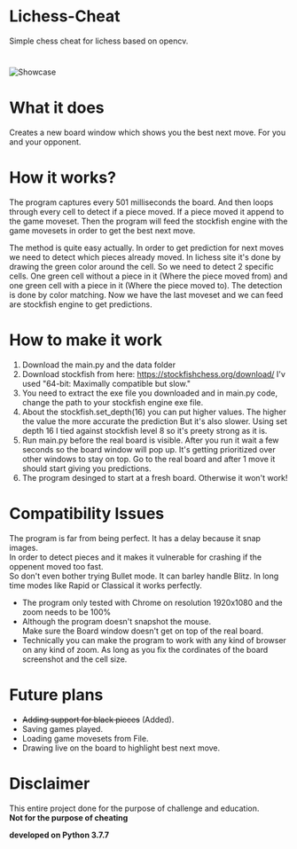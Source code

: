 # Lichess-Cheat
Simple chess cheat for lichess based on opencv.
#
![Showcase](https://raw.githubusercontent.com/ofeksadlo/lichess-cheat/master/showcase.gif)

# What it does
Creates a new board window which shows you the best next move. For
you and your opponent.

# How it works?
The program captures every 501 milliseconds the board. And then loops through every cell
to detect if a piece moved. If a piece moved it append to the game moveset. Then the program
will feed the stockfish engine with the game movesets in order to get the best next move.

The method is quite easy actually. In order to get prediction for next moves we need to detect which pieces already moved.
In lichess site it's done by drawing the green color around the cell. So we need to detect 2 specific cells.
One green cell without a piece in it (Where the piece moved from) and one green cell with a piece in it (Where the piece moved to).
The detection is done by color matching.
Now we have the last moveset and we can feed are stockfish engine to get predictions.

# How to make it work
1) Download the main.py and the data folder
2) Download stockfish from here: https://stockfishchess.org/download/ I'v used "64-bit: Maximally compatible but slow."
3) You need to extract the exe file you downloaded and in main.py code, change the path to your stockfish engine exe file.
4) About the stockfish.set_depth(16) you can put higher values. The higher the value the more accurate the prediction
   But it's also slower. Using set depth 16 I tied against stockfish level 8 so it's preety strong as it is.
5) Run main.py before the real board is visible. After you run it wait a few seconds so the board window will pop up.
   It's getting prioritized over other windows to stay on top.
   Go to the real board and after 1 move it should start giving you predictions.
6) The program desinged to start at a fresh board. Otherwise it won't work!

# Compatibility Issues
The program is far from being perfect. It has a delay because it snap images.</br>
In order to detect pieces and it makes it vulnerable for crashing if the oppenent moved too fast.</br>
So don't even bother trying Bullet mode. It can barley handle Blitz. In long time modes like Rapid or Classical it works perfectly.
* The program only tested with Chrome on resolution 1920x1080 and the zoom needs to be 100%
* Although the program doesn't snapshot the mouse.</br> Make sure the Board window doesn't get on top of the real board.
* Technically you can make the program to work with any kind of browser on any kind of zoom.
  As long as you fix the cordinates of the board screenshot and the cell size.

# Future plans
* ~~Adding support for black pieces~~ (Added).
* Saving games played.
* Loading game movesets from File.
* Drawing live on the board to highlight best next move.

# Disclaimer 
This entire project done for the purpose of challenge and education.<br>
<b>Not for the purpose of cheating<b>

**developed on Python 3.7.7**
